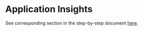 # Application Insights

See corresponding section in the step-by-step document [here](./Sitecore%20on%20Azure%20PaaS%20services%20-%20Hands-on%20Lab%20-%20June%202017.pdf).